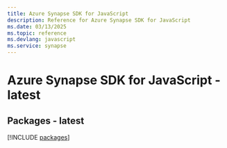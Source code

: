 ```yaml
---
title: Azure Synapse SDK for JavaScript
description: Reference for Azure Synapse SDK for JavaScript
ms.date: 03/13/2025
ms.topic: reference
ms.devlang: javascript
ms.service: synapse
---
```

# Azure Synapse SDK for JavaScript - latest
## Packages - latest
[!INCLUDE [packages](synapse-index.md)]